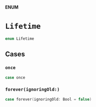 **ENUM**

# `Lifetime`

```swift
enum Lifetime
```

## Cases
### `once`

```swift
case once
```

### `forever(ignoringOld:)`

```swift
case forever(ignoringOld: Bool = false)
```
